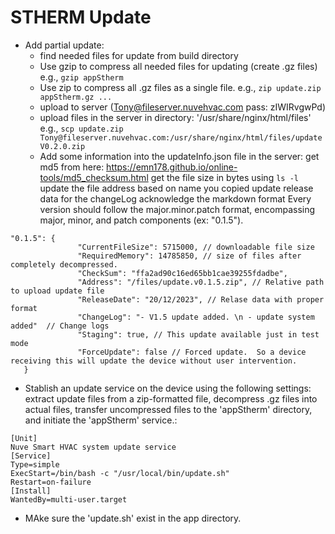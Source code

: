 # STHERM Update

- Add partial update: 
  - find needed files for update from build directory
  - Use gzip to compress all needed files for updating (create .gz files)  e.g., `gzip appStherm`
  - Use zip to compress all .gz files as a single file. e.g., `zip update.zip appStherm.gz ...`
  - upload to server (Tony@fileserver.nuvehvac.com   pass: zIWIRvgwPd)
  - upload files in the server in directory: '/usr/share/nginx/html/files'
 e.g., `scp update.zip Tony@fileserver.nuvehvac.com:/usr/share/nginx/html/files/updateV0.2.0.zip`
  - Add some information into the updateInfo.json file in the server: 
get md5 from here:  https://emn178.github.io/online-tools/md5_checksum.html
get the file size in bytes using `ls -l`
update the file address based on name you copied
update release data
for the changeLog acknowledge the markdown format
Every version should follow the major.minor.patch format, encompassing major, minor, and patch components (ex: "0.1.5").
 ```
"0.1.5": {
                "CurrentFileSize": 5715000, // downloadable file size
                "RequiredMemory": 14785850, // size of files after completely decompressed.
                "CheckSum": "ffa2ad90c16ed65bb1cae39255fdadbe",
                "Address": "/files/update.v0.1.5.zip", // Relative path to upload update file
                "ReleaseDate": "20/12/2023", // Relase data with proper format
                "ChangeLog": "- V1.5 update added. \n - update system added"  // Change logs
				"Staging": true, // This update available just in test mode
                "ForceUpdate": false // Forced update.  So a device receiving this will update the device without user intervention.
	}
```
- Stablish an update service on the device using the following settings: extract update files from a zip-formatted file, decompress .gz files into actual files, transfer uncompressed files to the 'appStherm' directory, and initiate the 'appStherm' service.:
```
[Unit]
Nuve Smart HVAC system update service
[Service]
Type=simple
ExecStart=/bin/bash -c "/usr/local/bin/update.sh"
Restart=on-failure
[Install]
WantedBy=multi-user.target
```
- MAke sure the 'update.sh' exist in the app directory.
